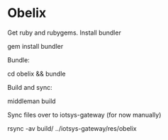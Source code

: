 # Obelix

Get ruby and rubygems. Install bundler

  gem install bundler

Bundle:
  
  cd obelix && bundle

Build and sync:

  middleman build

Sync files over to iotsys-gateway (for now manually)

  rsync -av build/ ../iotsys-gateway/res/obelix
